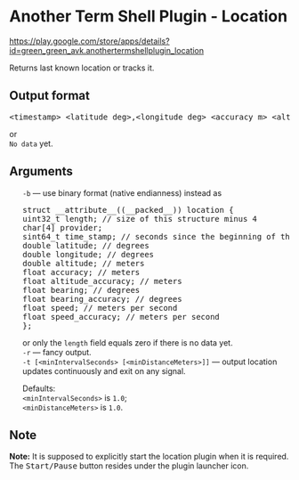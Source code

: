 # Another Term Shell Plugin - Location

<https://play.google.com/store/apps/details?id=green_green_avk.anothertermshellplugin_location>

Returns last known location or tracks it.

## Output format
<pre>&lt;timestamp&gt; &lt;latitude_deg&gt;,&lt;longitude_deg&gt; &lt;accuracy_m&gt; &lt;altitude_m&gt; &lt;accuracy_m&gt; &lt;bearing_deg&gt; &lt;accuracy_deg&gt; &lt;speed_mps&gt; &lt;accuracy_mps&gt; &lt;provider&gt;</pre>
or<br/>
<code>No data</code> yet.</p>

## Arguments
<ul type="none">
<li><code>-b</code> &#x2014; use binary format (native endianness) instead as<pre>
struct __attribute__((__packed__)) location {
uint32_t length; // size of this structure minus 4
char[4] provider;
sint64_t time_stamp; // seconds since the beginning of the epoch
double latitude; // degrees
double longitude; // degrees
double altitude; // meters
float accuracy; // meters
float altitude_accuracy; // meters
float bearing; // degrees
float bearing_accuracy; // degrees
float speed; // meters per second
float speed_accuracy; // meters per second
};
</pre>or only the <code>length</code> field equals zero if there is no data yet.</li>
<li><code>-r</code> &#x2014; fancy output.</li>
<li><code>-t [&lt;minIntervalSeconds&gt; [&lt;minDistanceMeters&gt;]]</code> &#x2014;
output location updates continuously and exit on any signal.
<p>Defaults:<br/>
<code>&lt;minIntervalSeconds&gt;</code> is <code>1.0</code>;<br/>
<code>&lt;minDistanceMeters&gt;</code> is <code>1.0</code>.</p></li>
</ul>

## Note
**Note:** It is supposed to explicitly start the location plugin when it is required.
The <kbd>Start/Pause</kbd> button resides under the plugin launcher icon.
